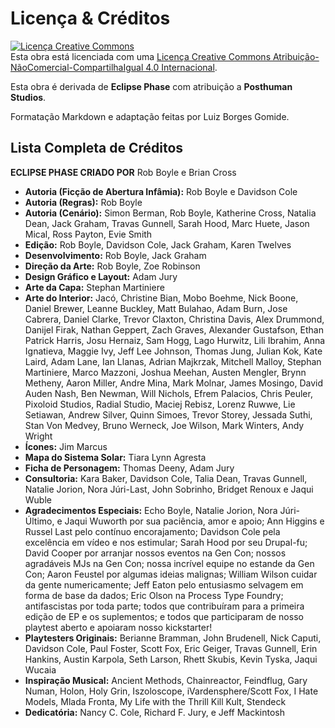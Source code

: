 # Licença & Créditos

<a rel="license" href="https://creativecommons.org/licenses/by-nc-sa/4.0/deed.pt_BR"><img alt="Licença Creative Commons" style="border-width:0" src="https://i.creativecommons.org/l/by-nc-sa/4.0/88x31.png" /></a><br /> Esta obra está licenciada com uma <a rel="license" href="http://creativecommons.org/licenses/by-nc-sa/4.0/">Licença Creative Commons Atribuição-NãoComercial-CompartilhaIgual 4.0 Internacional</a>.

Esta obra é derivada de **Eclipse Phase** com atribuição a **Posthuman Studios**.

Formatação Markdown e adaptação feitas por Luiz Borges Gomide.

## Lista Completa de Créditos

**ECLIPSE PHASE CRIADO POR** Rob Boyle e Brian Cross

<!-- CLEANED div class="stat-list" -->

- **Autoria (Ficção de Abertura Infâmia):** Rob Boyle e Davidson Cole
- **Autoria (Regras):** Rob Boyle
- **Autoria (Cenário):** Simon Berman, Rob Boyle, Katherine Cross, Natalia Dean, Jack Graham, Travas Gunnell, Sarah Hood, Marc Huete, Jason Mical, Ross Payton, Evie Smith
- **Edição:** Rob Boyle, Davidson Cole, Jack Graham, Karen Twelves
- **Desenvolvimento:** Rob Boyle, Jack Graham
- **Direção da Arte:** Rob Boyle, Zoe Robinson
- **Design Gráfico e Layout:** Adam Jury
- **Arte da Capa:** Stephan Martiniere
- **Arte do Interior:** Jacó, Christine Bian, Mobo Boehme, Nick Boone, Daniel Brewer, Leanne Buckley, Matt Bulahao, Adam Burn, Jose Cabrera, Daniel Clarke, Trevor Claxton, Christina Davis, Alex Drummond, Danijel Firak, Nathan Geppert, Zach Graves, Alexander Gustafson, Ethan Patrick Harris, Josu Hernaiz, Sam Hogg, Lago Hurwitz, Lili Ibrahim, Anna Ignatieva, Maggie Ivy, Jeff Lee Johnson, Thomas Jung, Julian Kok, Kate Laird, Adam Lane, Ian Llanas, Adrian Majkrzak, Mitchell Malloy, Stephan Martiniere, Marco Mazzoni, Joshua Meehan, Austen Mengler, Brynn Metheny, Aaron Miller, Andre Mina, Mark Molnar, James Mosingo, David Auden Nash, Ben Newman, Will Nichols, Efrem Palacios, Chris Peuler, Pixoloid Studios, Radial Studio, Maciej Rebisz, Lorenz Ruwwe, Lie Setiawan, Andrew Silver, Quinn Simoes, Trevor Storey, Jessada Suthi, Stan Von Medvey, Bruno Werneck, Joe Wilson, Mark Winters, Andy Wright
- **Ícones:** Jim Marcus
- **Mapa do Sistema Solar:** Tiara Lynn Agresta
- **Ficha de Personagem:** Thomas Deeny, Adam Jury
- **Consultoria:** Kara Baker, Davidson Cole, Talia Dean, Travas Gunnell, Natalie Jorion, Nora Júri-Last, John Sobrinho, Bridget Renoux e Jaqui Wuble
- **Agradecimentos Especiais:** Echo Boyle, Natalie Jorion, Nora Júri-Último, e Jaqui Wuworth por sua paciência, amor e apoio; Ann Higgins e Russel Last pelo contínuo encorajamento; Davidson Cole pela excelência em vídeo e nos estimular; Sarah Hood por seu Drupal-fu; David Cooper por arranjar nossos eventos na Gen Con; nossos agradáveis MJs na Gen Con; nossa incrível equipe no estande da Gen Con; Aaron Feustel por algumas ideias malignas; William Wilson cuidar da gente numericamente; Jeff Eaton pelo entusiasmo selvagem em forma de base da dados; Eric Olson na Process Type Foundry; antifascistas por toda parte; todos que contribuíram para a primeira edição de EP e os suplementos; e todos que participaram de nosso playtest aberto e apoiaram nosso kickstarter!
- **Playtesters Originais:** Berianne Bramman, John Brudenell, Nick Caputi, Davidson Cole, Paul Foster, Scott Fox, Eric Geiger, Travas Gunnell, Erin Hankins, Austin Karpola, Seth Larson, Rhett Skubis, Kevin Tyska, Jaqui Wucaia
- **Inspiração Musical:** Ancient Methods, Chainreactor, Feindflug, Gary Numan, Holon, Holy Grin, Iszoloscope, iVardensphere/Scott Fox, I Hate Models, Mlada Fronta, My Life with the Thrill Kill Kult, Stendeck
- **Dedicatória:** Nancy C. Cole, Richard F. Jury, e Jeff Mackintosh

<!-- CLEANED /div -->
